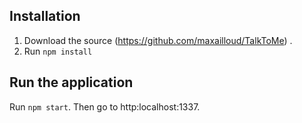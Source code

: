 Installation
--------------------

1. Download the source (https://github.com/maxailloud/TalkToMe) .
2. Run `npm install`

Run the application
--------------------

Run `npm start`.
Then go to http:localhost:1337.